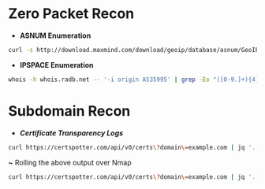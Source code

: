 # Zero Packet Recon

* ******ASNUM Enumeration******

```zsh
curl -s http://download.maxmind.com/download/geoip/database/asnum/GeoIPASNum2.zip | gunzip | cut -d"," -f3 | sed 's/"//g' | sort -u | grep -i google
```
* ******IPSPACE Enumeration******

```zsh
whois -h whois.radb.net -- '-i origin AS35995' | grep -Eo "([0-9.]+){4}/[0-9]+"
```
# Subdomain Recon

* ***Certificate Transparency Logs***

```zsh
curl https://certspotter.com/api/v0/certs\?domain\=example.com | jq '.[].dns_names[]' | sed 's/\"//g' | sed 's/\*\.//g' | uniq
```
  **~** Rolling the above output over Nmap  
```zsh
curl https://certspotter.com/api/v0/certs\?domain\=example.com | jq '.[].dns_names[]' | sed 's/\"//g' | sed 's/\*\.//g' | uniq | dig +short -f - | uniq | grep ".example.com" | nmap -T5 -Pn -sS -i - -p 80,443,21,22,8008,8080,8081,8443 --open -n -oG -
```
